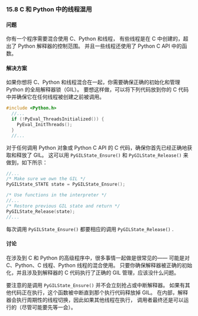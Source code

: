 ### 15.8 C 和 Python 中的线程混用

#### 问题

你有一个程序需要混合使用 C、Python 和线程， 有些线程是在 C 中创建的，超出了 Python 解释器的控制范围。 并且一些线程还使用了 Python C API 中的函数。

#### 解决方案

如果你想将 C、Python 和线程混合在一起，你需要确保正确的初始化和管理 Python 的全局解释器锁（GIL）。 要想这样做，可以将下列代码放到你的 C 代码中并确保它在任何线程被创建之前被调用。

```c++
#include <Python.h>
  //...
  if (!PyEval_ThreadsInitialized()) {
    PyEval_InitThreads();
  }
  //...
```

对于任何调用 Python 对象或 Python C API 的 C 代码，确保你首先已经正确地获取和释放了 GIL。 这可以用 `PyGILState_Ensure()` 和 `PyGILState_Release()` 来做到，如下所示：

```c++
//...
/* Make sure we own the GIL */
PyGILState_STATE state = PyGILState_Ensure();

/* Use functions in the interpreter */
//...
/* Restore previous GIL state and return */
PyGILState_Release(state);
//...
```

每次调用 `PyGILState_Ensure()` 都要相应的调用 `PyGILState_Release()` .

#### 讨论

在涉及到 C 和 Python 的高级程序中，很多事情一起做是很常见的—— 可能是对 C、Python、C 线程、Python 线程的混合使用。 只要你确保解释器被正确的初始化，并且涉及到解释器的 C 代码执行了正确的 GIL 管理，应该没什么问题。

要注意的是调用 `PyGILState_Ensure()` 并不会立刻抢占或中断解释器。 如果有其他代码正在执行，这个函数被中断直到那个执行代码释放掉 GIL。 在内部，解释器会执行周期性的线程切换，因此如果其他线程在执行， 调用者最终还是可以运行的（尽管可能要先等一会）。